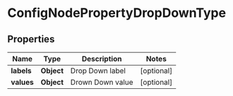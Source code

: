 

# ConfigNodePropertyDropDownType

## Properties

Name | Type | Description | Notes
------------ | ------------- | ------------- | -------------
**labels** | **Object** | Drop Down label |  [optional]
**values** | **Object** | Drown Down value |  [optional]



